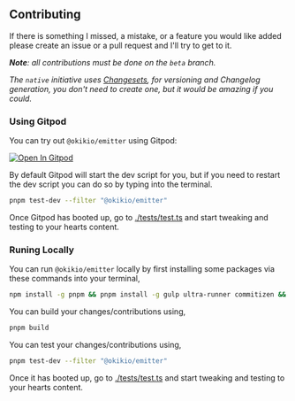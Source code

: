 ## Contributing

If there is something I missed, a mistake, or a feature you would like added please create an issue or a pull request and I'll try to get to it.

_**Note**: all contributions must be done on the `beta` branch._

*The `native` initiative uses [Changesets](https://github.com/atlassian/changesets/blob/main/docs/intro-to-using-changesets.md#adding-changesets), for versioning and Changelog generation, you don't need to create one, but it would be amazing if you could.*


### Using Gitpod

You can try out `@okikio/emitter` using Gitpod:

[![Open In Gitpod](https://gitpod.io/button/open-in-gitpod.svg)](https://gitpod.io/#https://github.com/okikio/native/blob/beta/packages/emitter/README.md)

By default Gitpod will start the dev script for you, but if you need to restart the dev script you can do so by typing into the terminal.

```bash
pnpm test-dev --filter "@okikio/emitter"
```

Once Gitpod has booted up, go to [./tests/test.ts](../../packages/emitter/tests/test.ts) and start tweaking and testing to your hearts content.

### Runing Locally

You can run `@okikio/emitter` locally by first installing some packages via these commands into your terminal,

```bash
npm install -g pnpm && pnpm install -g gulp ultra-runner commitizen && pnpm install && pnpm build
```

You can build your changes/contributions using,

```bash
pnpm build
```

You can test your changes/contributions using,

```bash
pnpm test-dev --filter "@okikio/emitter"
```

Once it has booted up, go to [./tests/test.ts](../../packages/emitter/tests/test.ts) and start tweaking and testing to your hearts content.